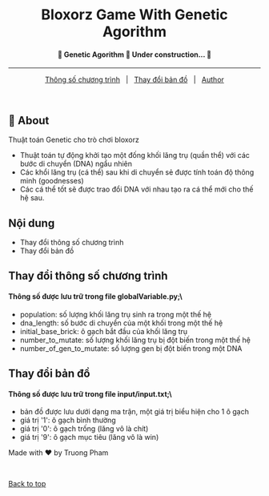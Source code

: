 <h1 align="center">Bloxorz Game With Genetic Agorithm</h1>

<p align="center">
  <!-- <img alt="Github top language" src="https://img.shields.io/github/languages/top/{{ngocthanh-hcmut}}/ai-introduction-assignment1?color=56BEB8"> -->

  <!-- <img alt="Github issues" src="https://img.shields.io/github/issues/{{YOUR_GITHUB_USERNAME}}/ai-introduction-assignment1?color=56BEB8" /> -->

  <!-- <img alt="Github forks" src="https://img.shields.io/github/forks/{{YOUR_GITHUB_USERNAME}}/ai-introduction-assignment1?color=56BEB8" /> -->

  <!-- <img alt="Github stars" src="https://img.shields.io/github/stars/{{YOUR_GITHUB_USERNAME}}/ai-introduction-assignment1?color=56BEB8" /> -->
</p>

<!-- Status -->

<h4 align="center"> 
	🚧  Genetic Agorithm 🚀 Under construction...  🚧
</h4> 

<hr>

<p align="center">
  <a href="#dart-about">Thông số chương trình</a> &#xa0; | &#xa0; 
  <a href="#sparkles-features">Thay đổi bản đồ</a> &#xa0; | &#xa0;
  <!-- <a href="#rocket-technologies">Technologies</a> &#xa0; | &#xa0; -->
  <!-- <a href="#white_check_mark-requirements">Requirements</a> &#xa0; | &#xa0; -->
  <!-- <a href="#checkered_flag-starting">Starting</a> &#xa0; | &#xa0; -->
  <!-- <a href="#memo-license">License</a> &#xa0; | &#xa0; -->
  <a href="https://github.com/LightFinder84" target="_blank">Author</a>
</p>

<br>

## :dart: About

Thuật toán Genetic cho trò chơi bloxorz
- Thuật toán tự động khởi tạo một đống khối lăng trụ (quần thể) với các bước di chuyển (DNA) ngẩu nhiên
- Các khổi lăng trụ (cá thể) sau khi di chuyển sẻ được tính toán độ thông minh (goodnesses)
- Các cá thể tốt sẽ được trao đổi DNA với nhau tạo ra cá thể mới cho thế hệ sau.

## Nội dung

- Thay đổi thông số chương trình
- Thay đổi bản đồ

## Thay đổi thông số chương trình
#### Thông số được lưu trữ trong file globalVariable.py;\   
- population: số lượng khối lăng trụ sinh ra trong một thế hệ
- dna_length: số bước di chuyển của một khối trong một thế hệ
- initial_base_brick: ô gạch bắt đầu của khối lăng trụ
- number_to_mutate: số lượng khối lăng trụ bị đột biến trong một thế hệ
- number_of_gen_to_mutate: số lượng gen bị đột biến trong một DNA

## Thay đổi bản đồ
#### Thông số được lưu trữ trong file input/input.txt;\
- bản đồ được lưu dưới dạng ma trận, một giá trị biểu hiện cho 1 ô gạch
- giá trị '1': ô gạch bình thường
- giá trị '0': ô gạch trống (lăng vô là chít)
- giá trị '9': ô gạch mục tiêu (lăng vô là win)   


Made with :heart: by Truong Pham

&#xa0;

<a href="#top">Back to top</a>
